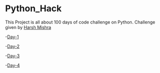 # Python_Hack

This Project is all about 100 days of code challenge on Python. Challenge given by [Harsh Mishra](https://github.com/HarshCasper)


-[Day-1](Band_name_Generator.py)

-[Day-2](Tip_Calculator.py)

-[Day-3](Treasure_Island.py)

-[Day-4](Rock-paper-scissors.py)
